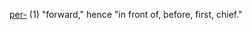 [per-](https://www.etymonline.com/word/*per-?ref=etymonline_crossreference#etymonline_v_52721 "Etymology, meaning and definition of *per-") (1) "forward," hence "in front of, before, first, chief."
